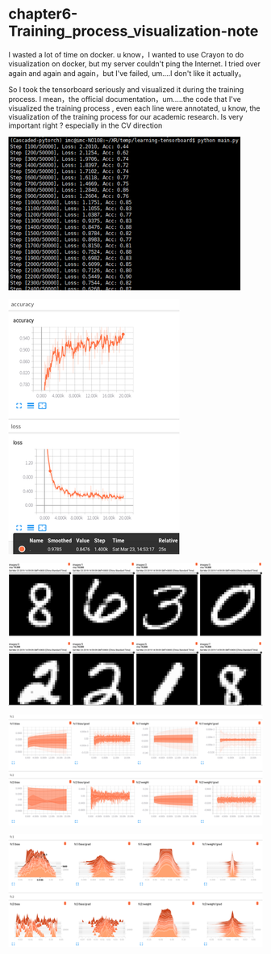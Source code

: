 # chapter6-Training_process_visualization-note

I wasted a lot of time on docker. u know，I wanted to use Crayon to do visualization on docker, but my server couldn't ping the Internet. I tried over again and again and again，but I've failed, um....I don't like it actually。

So I took the tensorboard seriously and visualized it during the training process. I mean，the official documentation，um.....the code that I've visualized the training process , even each line were annotated, u know, the visualization of the training process for our academic research. Is very important right ? especially in the CV direction

![1553327302082](img/1553327302082.png)

![1553327309439](img/1553327309439.png)

![1553327318545](img/1553327318545.png)

![1553327327083](img/1553327327083.png)

![1553327333981](img/1553327333981.png)